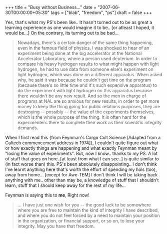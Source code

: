 +++
title = "Busy without Business..."
date = "2007-06-30T00:00:00+05:30"
tags = ["blab", "freedom", "ps"]
draft = false
+++

Yes, that's what my PS's been like.. It hasn't turned out to be as
great a learning experience as one would imagine it to be..  [or
atleast I hoped, it would be...] On the contrary, its turning out
to be bad...

> Nowadays, there's a certain danger of the same thing
> happening, even in the famous field of physics. I was shocked to
> hear of an experiment being done at the big accelerator at the
> National Accelerator Laboratory, where a person used deuterium. In
> order to compare his heavy hydrogen results to what might happen
> with light hydrogen, he had to use data from someone else's
> experiment on light hydrogen, which was done on a different
> apparatus. When asked why, he said it was because he couldn't get
> time on the program (because there's so little time and it's such
> expensive apparatus) to do the experiment with light hydrogen on
> this apparatus because there wouldn't be any new result. And so
> the men in charge of programs at NAL are so anxious for new
> results, in order to get more money to keep the thing going for
> public relations purposes, they are destroying -- possibly -- the
> value of the experiments themselves, which is the whole purpose of
> the thing. It is often hard for the experimenters there to
> complete their work as their scientific integrity
> demands.

When I first read this {from Feynman's Cargo Cult Science [Adapted
from a Caltech commencement address in 1974]}, I couldn't quite
figure out what or how exactly things are happening and what
exactly Feynman meant by "losing the value of experiments". But,
now I know.. thanks to my PS. A lot of stuff that goes on
here..[at least from what I can see..] is quite similar to (in
fact worse than) this. PS's been absolutely disappointing.. I
don't think I've learnt anything here that's worth the effort of
spending my hols (too), away from home...  [except for Awe-TEM] I
don't think I will be taking back anything with me..  other than
may be, a knowledge of stuff that I shouldn't learn, stuff that I
should keep away for the rest of my life...

Feynman is saying this to **me**, Right now!

> ... I have just one wish for you -- the good luck to be somewhere
> where you are free to maintain the kind of integrity I have
> described, and where you do not feel forced by a need to maintain
> your position in the organization, or financial support, or so on,
> to lose your integrity. May you have that freedom.
